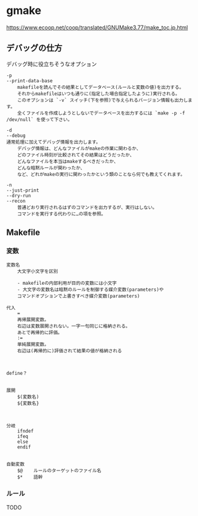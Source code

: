 # gmake

https://www.ecoop.net/coop/translated/GNUMake3.77/make_toc.jp.html


## デバッグの仕方

デバッグ時に役立ちそうなオプション
```
-p
--print-data-base
    makefileを読んでその結果としてデータベース(ルールと変数の値)を出力する。
    それからmakefileはいつも通りに(指定した場合指定したように)実行される。
    このオプションは `-v` スイッチ(下を参照)で与えられるバージョン情報も出力します。
    全くファイルを作成しようとしないでデータベースを出力するには `make -p -f /dev/null` を使って下さい。 

-d
--debug
通常処理に加えてデバッグ情報を出力します。
    デバッグ情報は、どんなファイルがmakeの作業に関わるか、
    どのファイル時刻が比較されてその結果はどうだったか、
    どんなファイルを本当はmakeするべきだったか、
    どんな暗黙ルールが関わったか、
    など、どれがmakeの実行に関わったかという類のことなら何でも教えてくれます。 

-n
--just-print
--dry-run
--recon
    普通どおり実行されるはずのコマンドを出力するが、実行はしない。
    コマンドを実行する代わりに…の項を参照。 
```



## Makefile

### 変数

```
変数名
    大文字小文字を区別
    
    - makefileの内部利用が目的の変数には小文字
    - 大文字の変数名は暗黙のルールを制御する媒介変数(parameters)や
	コマンドオプションで上書きすべき媒介変数(parameters)

代入
    =      
	再帰展開変数。
	右辺は変数展開されない。一字一句同じに格納される。
	あとで再帰的に評価。
    :=     
	単純展開変数。
	右辺は(再帰的に)評価されて結果の値が格納される



define？


展開
    $(変数名)
    ${変数名}



分岐
    ifndef
    ifeq
    else
    endif


自動変数
    $@    ルールのターゲットのファイル名
    $*    語幹
```

### ルール

TODO
